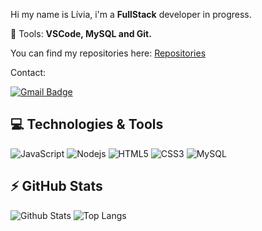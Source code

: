 <p align="left"> 
    Hi my name is Lívia, i'm a <strong>FullStack</strong> developer in progress.
</p>

<p align="left">
  💼 Tools: <strong>VSCode, MySQL and Git.</strong>
</p>


<p align="left">

 You can find my repositories here: [Repositories](https://github.com/lealivia?tab=repositories)
  
Contact:

[![Gmail Badge](https://img.shields.io/badge/-livia.lealxx@gmail.com-800000?style=flat-square&logo=Gmail&logoColor=white&link=mailto:livia.lealxx@gmail.com)](mailto:livia.lealxx@gmail.com)
</p>  



## 💻 Technologies & Tools

![JavaScript](https://img.shields.io/badge/-JavaScript-black?style=flat-square&logo=javascript)
![Nodejs](https://img.shields.io/badge/-Nodejs-black?style=flat-square&logo=Node.js)
![HTML5](https://img.shields.io/badge/-HTML5-E34F26?style=flat-square&logo=html5&logoColor=white)
![CSS3](https://img.shields.io/badge/-CSS3-1572B6?style=flat-square&logo=css3)
![MySQL](https://img.shields.io/badge/-MySQL-black?style=flat-square&logo=mysql)

## ⚡ GitHub Stats

![Github Stats](https://github-readme-stats.vercel.app/api?username=lealivia&show_icons=true&count_private=true&show_icons=true&include_all_commits=true&theme=dark)
![Top Langs](https://github-readme-stats.vercel.app/api/top-langs/?username=lealivia&hide=TeX&layout=compact&theme=dark)